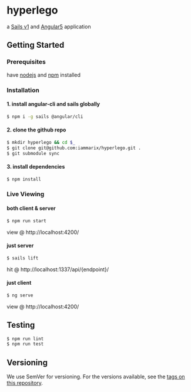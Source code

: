 # hyperlego

a [Sails v1](https://sailsjs.com) and [Angular5](https://angular.io) application

## Getting Started 

### Prerequisites
have [nodejs](https://nodejs.org/en/download/) and [npm](https://docs.npmjs.com/getting-started/installing-node) installed

### Installation

#### 1. install angular-cli and sails globally

```bash
$ npm i -g sails @angular/cli
```

#### 2. clone the github repo

```bash
$ mkdir hyperlego && cd $_
$ git clone git@github.com:iammarix/hyperlego.git .
$ git submodule sync
```

#### 3. install dependencies
```bash
$ npm install
```

### Live Viewing
#### both client & server
```bash
$ npm run start
```
view @ http://localhost:4200/
#### just server
```bash
$ sails lift
```
hit @ http://localhost:1337/api/{endpoint}/
#### just client
```bash
$ ng serve
```
view @ http://localhost:4200/

## Testing
```bash
$ npm run lint
$ npm run test
```

## Versioning
We use SemVer for versioning. For the versions available, see the [tags on this repository](/tags).


<!-- Internally, Sails used [`sails-generate@1.15.20`](https://github.com/balderdashy/sails-generate/tree/v1.15.20/lib/core-generators/new). -->


